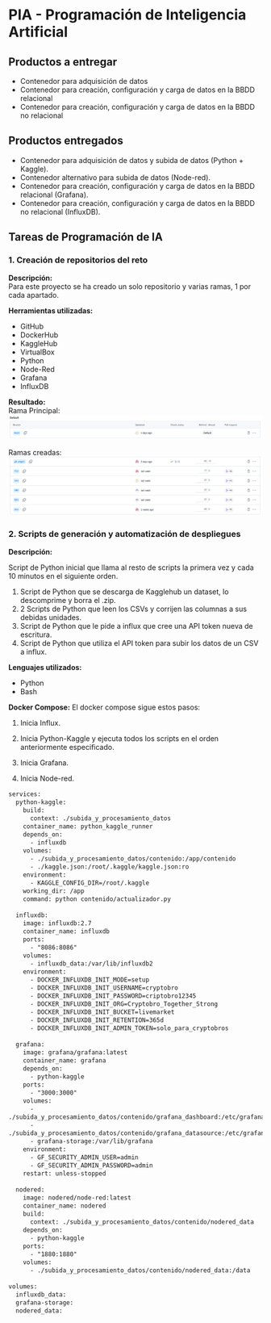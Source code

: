 # PIA - Programación de Inteligencia Artificial

## Productos a entregar

- Contenedor para adquisición de datos  
- Contenedor para creación, configuración y carga de datos en la BBDD relacional  
- Contenedor para creación, configuración y carga de datos en la BBDD no relacional  

## Productos entregados

- Contenedor para adquisición de datos y subida de datos (Python + Kaggle).
- Contenedor alternativo para subida de datos (Node-red).
- Contenedor para creación, configuración y carga de datos en la BBDD relacional (Grafana).
- Contenedor para creación, configuración y carga de datos en la BBDD no relacional (InfluxDB).


## Tareas de Programación de IA

### 1️. Creación de repositorios del reto
**Descripción:**  
Para este proyecto se ha creado un solo repositorio y varias ramas, 1 por cada apartado.

**Herramientas utilizadas:** 

- GitHub
- DockerHub
- KaggleHub
- VirtualBox
- Python
- Node-Red
- Grafana
- InfluxDB

**Resultado:**  
Rama Principal:
![main](img/pia_rama_main.png)

Ramas creadas:
![otras](img/pia_ramas.png)


### 2️. Scripts de generación y automatización de despliegues
**Descripción:**  

Script de Python inicial que llama al resto de scripts la primera vez y cada 10 minutos en el siguiente orden.

1. Script de Python que se descarga de Kagglehub un dataset, lo descomprime y borra el .zip.
2. 2 Scripts de Python que leen los CSVs y corrijen las columnas a sus debidas unidades.
3. Script de Python que le pide a influx que cree una API token nueva de escritura.
4. Script de Python que utiliza el API token para subir los datos de un CSV a influx.

**Lenguajes utilizados:**  

- Python
- Bash  

**Docker Compose:**
El docker compose sigue estos pasos:

1. Inicia Influx.

2. Inicia Python-Kaggle y ejecuta todos los scripts en el orden anteriormente especificado.

3. Inicia Grafana.

4. Inicia Node-red.

```
services:
  python-kaggle:
    build:
      context: ./subida_y_procesamiento_datos
    container_name: python_kaggle_runner
    depends_on:
      - influxdb
    volumes:
      - ./subida_y_procesamiento_datos/contenido:/app/contenido
      - ./kaggle.json:/root/.kaggle/kaggle.json:ro
    environment:
      - KAGGLE_CONFIG_DIR=/root/.kaggle
    working_dir: /app
    command: python contenido/actualizador.py

  influxdb:
    image: influxdb:2.7
    container_name: influxdb
    ports:
      - "8086:8086"
    volumes:
      - influxdb_data:/var/lib/influxdb2
    environment:
      - DOCKER_INFLUXDB_INIT_MODE=setup
      - DOCKER_INFLUXDB_INIT_USERNAME=cryptobro
      - DOCKER_INFLUXDB_INIT_PASSWORD=criptobro12345
      - DOCKER_INFLUXDB_INIT_ORG=Cryptobro_Together_Strong
      - DOCKER_INFLUXDB_INIT_BUCKET=livemarket
      - DOCKER_INFLUXDB_INIT_RETENTION=365d
      - DOCKER_INFLUXDB_INIT_ADMIN_TOKEN=solo_para_cryptobros

  grafana:
    image: grafana/grafana:latest
    container_name: grafana
    depends_on:
      - python-kaggle
    ports:
      - "3000:3000"
    volumes:
      - ./subida_y_procesamiento_datos/contenido/grafana_dashboard:/etc/grafana/provisioning/dashboards
      - ./subida_y_procesamiento_datos/contenido/grafana_datasource:/etc/grafana/provisioning/datasources
      - grafana-storage:/var/lib/grafana
    environment:
      - GF_SECURITY_ADMIN_USER=admin
      - GF_SECURITY_ADMIN_PASSWORD=admin
    restart: unless-stopped

  nodered:
    image: nodered/node-red:latest
    container_name: nodered
    build:
      context: ./subida_y_procesamiento_datos/contenido/nodered_data
    depends_on:
      - python-kaggle
    ports:
      - "1880:1880"
    volumes:
      - ./subida_y_procesamiento_datos/contenido/nodered_data:/data

volumes:
  influxdb_data:
  grafana-storage:
  nodered_data:
```